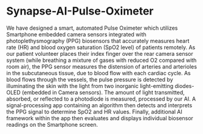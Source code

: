 # Synapse-AI-Pulse-Oximeter
We have designed a smart, automated Pulse Oximeter which utilizes Smartphone embedded camera sensors  integrated with photoplethysmography (PPG) biosensors that accurately measures heart rate (HR) and blood oxygen saturation (SpO2  level) of patients remotely. As our patient volunteer places their index finger over the rear camera sensor system (while breathing a mixture of gases with reduced O2 compared with room air), the PPG sensor measures the distension of arteries and arterioles in the subcutaneous tissue, due to blood flow with each cardiac cycle. As blood flows through the vessels, the pulse pressure is detected by illuminating the skin with the light from two inorganic light-emitting diodes-OLED (embedded in Camera sensors). The amount of light transmitted, absorbed, or reflected to a photodiode is measured, processed by our AI. A signal-processing app containing an algorithm then detects and interprets the PPG signal to determine SpO2 and HR values. Finally, additional AI framework within the app then evaluates and displays individual biosensor readings on the Smartphone screen.
